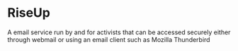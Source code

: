 [Title]: # (RiseUp)
[Difficulty]: # (Principiante)
[Order]: # (98)

# RiseUp

A email service run by and for activists that can be accessed securely either through webmail or using an email client such as Mozilla Thunderbird